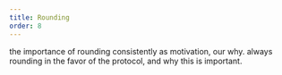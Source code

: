 ```yaml
---
title: Rounding
order: 8
---
```


the importance of rounding consistently as motivation, our why. always rounding in the favor of the protocol, and why this is important.